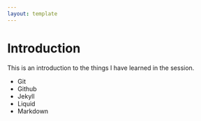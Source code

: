 ```yaml
---
layout: template
---
```


# Introduction

This is an introduction to the things I have learned in the session.

-  Git
-  Github
-  Jekyll
-  Liquid
-  Markdown 